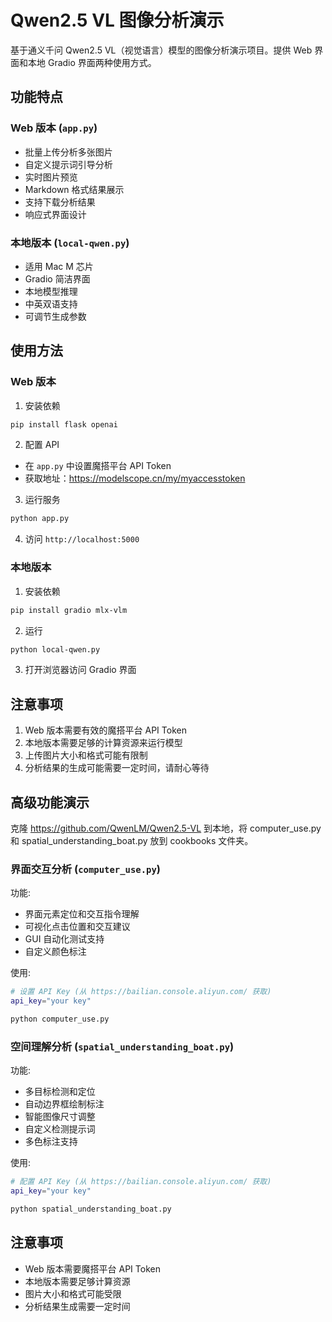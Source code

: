 # Qwen2.5 VL 图像分析演示

基于通义千问 Qwen2.5 VL（视觉语言）模型的图像分析演示项目。提供 Web 界面和本地 Gradio 界面两种使用方式。

## 功能特点

### Web 版本 (`app.py`)
- 批量上传分析多张图片
- 自定义提示词引导分析
- 实时图片预览
- Markdown 格式结果展示
- 支持下载分析结果
- 响应式界面设计

### 本地版本 (`local-qwen.py`)
- 适用 Mac M 芯片
- Gradio 简洁界面
- 本地模型推理
- 中英双语支持
- 可调节生成参数

## 使用方法

### Web 版本

1. 安装依赖
```bash
pip install flask openai
```

2. 配置 API
- 在 `app.py` 中设置魔搭平台 API Token
- 获取地址：https://modelscope.cn/my/myaccesstoken

3. 运行服务
```bash
python app.py
```

4. 访问 `http://localhost:5000`

### 本地版本

1. 安装依赖
```bash
pip install gradio mlx-vlm
```

2. 运行
```bash
python local-qwen.py
```

3. 打开浏览器访问 Gradio 界面

## 注意事项

1. Web 版本需要有效的魔搭平台 API Token
2. 本地版本需要足够的计算资源来运行模型
3. 上传图片大小和格式可能有限制
4. 分析结果的生成可能需要一定时间，请耐心等待


## 高级功能演示

克隆 https://github.com/QwenLM/Qwen2.5-VL 到本地，将 computer_use.py 和 spatial_understanding_boat.py 放到 cookbooks 文件夹。

### 界面交互分析 (`computer_use.py`)

功能:
- 界面元素定位和交互指令理解
- 可视化点击位置和交互建议
- GUI 自动化测试支持
- 自定义颜色标注

使用:
```bash
# 设置 API Key (从 https://bailian.console.aliyun.com/ 获取)
api_key="your key"

python computer_use.py
```

### 空间理解分析 (`spatial_understanding_boat.py`)

功能:
- 多目标检测和定位
- 自动边界框绘制标注
- 智能图像尺寸调整
- 自定义检测提示词
- 多色标注支持

使用:
```bash
# 配置 API Key (从 https://bailian.console.aliyun.com/ 获取)
api_key="your key"

python spatial_understanding_boat.py
```

## 注意事项

- Web 版本需要魔搭平台 API Token
- 本地版本需要足够计算资源
- 图片大小和格式可能受限
- 分析结果生成需要一定时间

